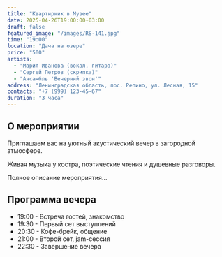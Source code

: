 ```yaml
---
title: "Квартирник в Музее"
date: 2025-04-26T19:00:00+03:00
draft: false
featured_image: "/images/RS-141.jpg"
time: "19:00"
location: "Дача на озере"
price: "500"
artists:
  - "Мария Иванова (вокал, гитара)"
  - "Сергей Петров (скрипка)"
  - "Ансамбль 'Вечерний звон'"
address: "Ленинградская область, пос. Репино, ул. Лесная, 15"
contacts: "+7 (999) 123-45-67"
duration: "3 часа"
---
```


## О мероприятии

Приглашаем вас на уютный акустический вечер в загородной атмосфере. 

Живая музыка у костра, поэтические чтения и душевные разговоры.

<!--more-->

Полное описание мероприятия...

## Программа вечера

- 19:00 - Встреча гостей, знакомство
- 19:30 - Первый сет выступлений
- 20:30 - Кофе-брейк, общение
- 21:00 - Второй сет, jam-сессия
- 22:30 - Завершение вечера
